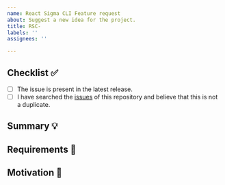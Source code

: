 ```yaml
---
name: React Sigma CLI Feature request
about: Suggest a new idea for the project.
title: RSC-
labels: ''
assignees: ''

---
```


<!-- Provide a general summary of the feature in the Title above -->

## Checklist ✅

<!--
  Thank you very much for contributing to Kaizen by creating an issue!
  To avoid duplicate issues we ask you to check off the following list.
-->

<!-- Checked checkbox should look like this: [x] -->

- [ ] The issue is present in the latest release.
- [ ] I have searched the [issues](https://github.com/sigma-force/react-base-typescript/issues) of this repository and believe that this is not a duplicate.

## Summary 💡

<!-- Describe how it should work. -->

## Requirements 🌈

<!-- Provide a description of the requirements the feature should accomplish. -->

## Motivation 🔦

<!-- What are you trying to accomplish? How has the lack of this feature affected you? -->
